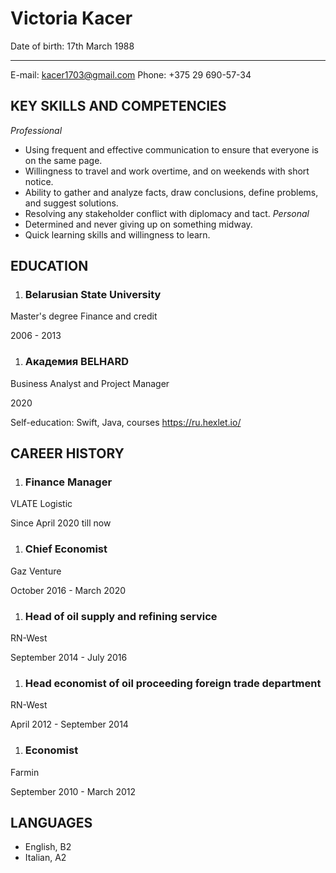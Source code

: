 # Victoria Kacer


Date of birth: 17th March 1988


-----------------
E-mail: kacer1703@gmail.com
Phone: +375 29 690-57-34




## KEY SKILLS AND COMPETENCIES
*Professional*
* Using frequent and effective communication to ensure that everyone is on the same page.
* Willingness to travel and work overtime, and on weekends with short notice.
* Ability to gather and analyze facts, draw conclusions, define problems, and suggest solutions.
* Resolving any stakeholder conflict with diplomacy and tact.
*Personal*
* Determined and never giving up on something midway.
* Quick learning skills and willingness to learn.



## EDUCATION
1. ### Belarusian State University
Master's degree 
Finance and credit

2006 - 2013
1. ### Академия BELHARD
Business Analyst and Project Manager

2020

Self-education: Swift, Java, courses https://ru.hexlet.io/ 



## CAREER HISTORY

1. ### Finance Manager
VLATE Logistic

Since April 2020 till now

1. ### Chief Economist
Gaz Venture

October 2016 - March 2020

1. ### Head of oil supply and refining service
RN-West

September 2014 - July 2016

1. ### Head economist of oil proceeding foreign trade department
RN-West

April 2012 - September 2014

1. ### Economist
Farmin

September 2010 - March 2012



## LANGUAGES
* English, B2
* Italian, A2

